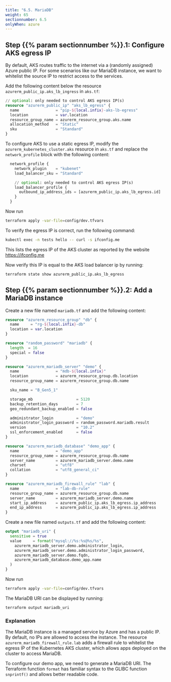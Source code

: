 ```yaml
---
title: "6.5. MariaDB"
weight: 65
sectionnumber: 6.5
onlyWhen: azure
---
```


## Step {{% param sectionnumber %}}.1: Configure AKS egress IP

By default, AKS routes traffic to the internet via a (randomly assigned) Azure public IP. For some scenarios like
our MariaDB instance, we want to whitelist the source IP to restrict access to the services.

Add the following content below the resource `azurerm_public_ip.aks_lb_ingress` in `aks.tf`:
```terraform
// optional: only needed to control AKS egress IP(s)
resource "azurerm_public_ip" "aks_lb_egress" {
  name                = "pip-${local.infix}-aks-lb-egress"
  location            = var.location
  resource_group_name = azurerm_resource_group.aks.name
  allocation_method   = "Static"
  sku                 = "Standard"
}
```

To configure AKS to use a static egress IP, modify the `azurerm_kubernetes_cluster.aks` resource in `aks.tf`
and replace the `network_profile` block with the following content:

```terraform
  network_profile {
    network_plugin    = "kubenet"
    load_balancer_sku = "Standard"

    // optional: only needed to control AKS egress IP(s)
    load_balancer_profile {
      outbound_ip_address_ids = [azurerm_public_ip.aks_lb_egress.id]
    }
  }
```

Now run
```bash
terraform apply -var-file=config/dev.tfvars
```

To verify the egress IP is correct, run the following command:
```bash
kubectl exec -n tests hello -- curl -s ifconfig.me
```

This lists the egress IP of the AKS cluster as reported by the website https://ifconfig.me

Now verify this IP is equal to the AKS load balancer ip by running:
```bash
terraform state show azurerm_public_ip.aks_lb_egress
```


## Step {{% param sectionnumber %}}.2: Add a MariaDB instance

Create a new file named `mariadb.tf` and add the following content:
```terraform
resource "azurerm_resource_group" "db" {
  name     = "rg-${local.infix}-db"
  location = var.location
}

resource "random_password" "mariadb" {
  length  = 16
  special = false
}

resource "azurerm_mariadb_server" "demo" {
  name                = "mdb-${local.infix}"
  location            = azurerm_resource_group.db.location
  resource_group_name = azurerm_resource_group.db.name

  sku_name = "B_Gen5_1"

  storage_mb                   = 5120
  backup_retention_days        = 7
  geo_redundant_backup_enabled = false

  administrator_login          = "demo"
  administrator_login_password = random_password.mariadb.result
  version                      = "10.2"
  ssl_enforcement_enabled      = false
}

resource "azurerm_mariadb_database" "demo_app" {
  name                = "demo_app"
  resource_group_name = azurerm_resource_group.db.name
  server_name         = azurerm_mariadb_server.demo.name
  charset             = "utf8"
  collation           = "utf8_general_ci"
}

resource "azurerm_mariadb_firewall_rule" "lab" {
  name                = "lab-db-rule"
  resource_group_name = azurerm_resource_group.db.name
  server_name         = azurerm_mariadb_server.demo.name
  start_ip_address    = azurerm_public_ip.aks_lb_egress.ip_address
  end_ip_address      = azurerm_public_ip.aks_lb_egress.ip_address
}
```

Create a new file named `outputs.tf` and add the following content:

```terraform
output "mariadb_uri" {
  sensitive = true
  value     = format("mysql://%s:%s@%s/%s",
    azurerm_mariadb_server.demo.administrator_login,
    azurerm_mariadb_server.demo.administrator_login_password,
    azurerm_mariadb_server.demo.fqdn,
    azurerm_mariadb_database.demo_app.name
  )
}
```

Now run
```bash
terraform apply -var-file=config/dev.tfvars
```

The MariaDB URI can be displayed by running:
```bash
terraform output mariadb_uri
```


### Explanation

The MariaDB instance is a managed service by Azure and has a public IP. By default, no IPs are allowed to access
the instance. The resource `azurerm_mariadb_firewall_rule.lab` adds a firewall rule to whitelist the egress IP
of the Kubernetes AKS cluster, which allows apps deployed on the cluster to access MariaDB.

To configure our demo app, we need to generate a MariaDB URI. The Terraform function `format` has familiar syntax to
the GLIBC function `snprintf()` and allows better readable code.
